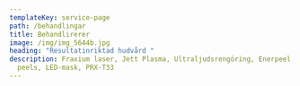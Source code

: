 ```yaml
---
templateKey: service-page
path: /behandlingar
title: Behandlirerer
image: /img/img_5644b.jpg
heading: "Resultatinriktad hudvård "
description: Fraxium laser, Jett Plasma, Ultraljudsrengöring, Enerpeel kemiska
  peels, LED-mask, PRX-T33
---
```

